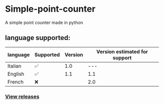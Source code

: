 # Simple-point-counter
 A simple point counter made in python

## language supported:
| language | Supported | Version | Version estimated for support |
|----------|-----------|---------|-------------------------------|
| Italian  | ✅| 1.0     | --- |
| English  | ✅| 1.1     | 1.1|
| French | ❌|         | 2.0|

### [View releases](https://github.com/Vincenzo160/Simple-point-counter/releases)
